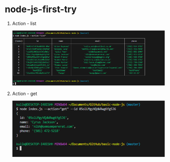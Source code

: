 # node-js-first-try

1. Action - list

   ![](images/action-list.png)

2. Action - get

   ![](images/action-get.png)
